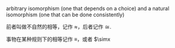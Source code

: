 arbitrary isomorphism (one that depends on a choice) and a natural isomorphism (one that can be done consistently)

前者叫做不自然的相等，记作 $\approx$，后者记作 $\cong$.

事物在某种规则下的相等记作 $\equiv$，或者 $\simx